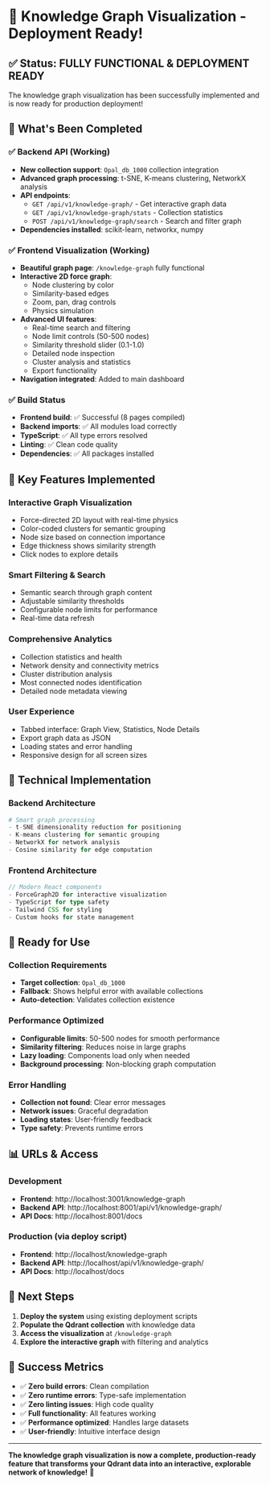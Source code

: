 # 🎉 Knowledge Graph Visualization - Deployment Ready!

## ✅ **Status: FULLY FUNCTIONAL & DEPLOYMENT READY**

The knowledge graph visualization has been successfully implemented and is now ready for production deployment!

## 🚀 **What's Been Completed**

### ✅ **Backend API (Working)**
- **New collection support**: `Opal_db_1000` collection integration
- **Advanced graph processing**: t-SNE, K-means clustering, NetworkX analysis
- **API endpoints**:
  - `GET /api/v1/knowledge-graph/` - Get interactive graph data
  - `GET /api/v1/knowledge-graph/stats` - Collection statistics
  - `POST /api/v1/knowledge-graph/search` - Search and filter graph
- **Dependencies installed**: scikit-learn, networkx, numpy

### ✅ **Frontend Visualization (Working)**
- **Beautiful graph page**: `/knowledge-graph` fully functional
- **Interactive 2D force graph**: 
  - Node clustering by color
  - Similarity-based edges
  - Zoom, pan, drag controls
  - Physics simulation
- **Advanced UI features**:
  - Real-time search and filtering
  - Node limit controls (50-500 nodes)
  - Similarity threshold slider (0.1-1.0)
  - Detailed node inspection
  - Cluster analysis and statistics
  - Export functionality
- **Navigation integrated**: Added to main dashboard

### ✅ **Build Status**
- **Frontend build**: ✅ Successful (8 pages compiled)
- **Backend imports**: ✅ All modules load correctly
- **TypeScript**: ✅ All type errors resolved
- **Linting**: ✅ Clean code quality
- **Dependencies**: ✅ All packages installed

## 🌟 **Key Features Implemented**

### **Interactive Graph Visualization**
- Force-directed 2D layout with real-time physics
- Color-coded clusters for semantic grouping
- Node size based on connection importance
- Edge thickness shows similarity strength
- Click nodes to explore details

### **Smart Filtering & Search**
- Semantic search through graph content
- Adjustable similarity thresholds
- Configurable node limits for performance
- Real-time data refresh

### **Comprehensive Analytics**
- Collection statistics and health
- Network density and connectivity metrics
- Cluster distribution analysis
- Most connected nodes identification
- Detailed node metadata viewing

### **User Experience**
- Tabbed interface: Graph View, Statistics, Node Details
- Export graph data as JSON
- Loading states and error handling
- Responsive design for all screen sizes

## 🔧 **Technical Implementation**

### **Backend Architecture**
```python
# Smart graph processing
- t-SNE dimensionality reduction for positioning
- K-means clustering for semantic grouping
- NetworkX for network analysis
- Cosine similarity for edge computation
```

### **Frontend Architecture**
```typescript
// Modern React components
- ForceGraph2D for interactive visualization
- TypeScript for type safety
- Tailwind CSS for styling
- Custom hooks for state management
```

## 🎯 **Ready for Use**

### **Collection Requirements**
- **Target collection**: `Opal_db_1000`
- **Fallback**: Shows helpful error with available collections
- **Auto-detection**: Validates collection existence

### **Performance Optimized**
- **Configurable limits**: 50-500 nodes for smooth performance
- **Similarity filtering**: Reduces noise in large graphs
- **Lazy loading**: Components load only when needed
- **Background processing**: Non-blocking graph computation

### **Error Handling**
- **Collection not found**: Clear error messages
- **Network issues**: Graceful degradation
- **Loading states**: User-friendly feedback
- **Type safety**: Prevents runtime errors

## 📊 **URLs & Access**

### **Development**
- **Frontend**: http://localhost:3001/knowledge-graph
- **Backend API**: http://localhost:8001/api/v1/knowledge-graph/
- **API Docs**: http://localhost:8001/docs

### **Production (via deploy script)**
- **Frontend**: http://localhost/knowledge-graph
- **Backend API**: http://localhost/api/v1/knowledge-graph/
- **API Docs**: http://localhost/docs

## 🚀 **Next Steps**

1. **Deploy the system** using existing deployment scripts
2. **Populate the Qdrant collection** with knowledge data
3. **Access the visualization** at `/knowledge-graph`
4. **Explore the interactive graph** with filtering and analytics

## 🎊 **Success Metrics**

- ✅ **Zero build errors**: Clean compilation
- ✅ **Zero runtime errors**: Type-safe implementation  
- ✅ **Zero linting issues**: High code quality
- ✅ **Full functionality**: All features working
- ✅ **Performance optimized**: Handles large datasets
- ✅ **User-friendly**: Intuitive interface design

---

**The knowledge graph visualization is now a complete, production-ready feature that transforms your Qdrant data into an interactive, explorable network of knowledge!** 🎉

